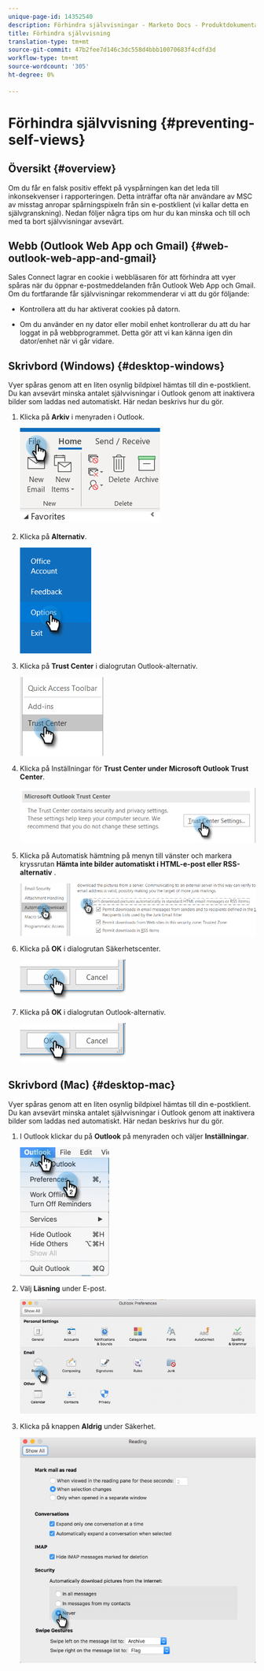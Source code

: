 ```yaml
---
unique-page-id: 14352540
description: Förhindra självvisningar - Marketo Docs - Produktdokumentation
title: Förhindra självvisning
translation-type: tm+mt
source-git-commit: 47b2fee7d146c3dc558d4bbb10070683f4cdfd3d
workflow-type: tm+mt
source-wordcount: '305'
ht-degree: 0%

---
```



# Förhindra självvisning {#preventing-self-views}

## Översikt {#overview}

Om du får en falsk positiv effekt på vyspårningen kan det leda till inkonsekvenser i rapporteringen. Detta inträffar ofta när användare av MSC av misstag anropar spårningspixeln från sin e-postklient (vi kallar detta en självgranskning). Nedan följer några tips om hur du kan minska och till och med ta bort självvisningar avsevärt.

## Webb (Outlook Web App och Gmail) {#web-outlook-web-app-and-gmail}

Sales Connect lagrar en cookie i webbläsaren för att förhindra att vyer spåras när du öppnar e-postmeddelanden från Outlook Web App och Gmail. Om du fortfarande får självvisningar rekommenderar vi att du gör följande:

* Kontrollera att du har aktiverat cookies på datorn.

* Om du använder en ny dator eller mobil enhet kontrollerar du att du har loggat in på webbprogrammet. Detta gör att vi kan känna igen din dator/enhet när vi går vidare.

## Skrivbord (Windows) {#desktop-windows}

Vyer spåras genom att en liten osynlig bildpixel hämtas till din e-postklient. Du kan avsevärt minska antalet självvisningar i Outlook genom att inaktivera bilder som laddas ned automatiskt. Här nedan beskrivs hur du gör.

1. Klicka på **Arkiv** i menyraden i Outlook.

   ![](assets/win-1.png)

1. Klicka på **Alternativ**.

   ![](assets/win-2.png)

1. Klicka på **Trust Center** i dialogrutan Outlook-alternativ.

   ![](assets/win-3.png)

1. Klicka på Inställningar för **Trust Center under Microsoft Outlook Trust Center**.

   ![](assets/win-4.png)

1. Klicka på Automatisk hämtning på menyn till vänster och markera kryssrutan **Hämta inte bilder automatiskt i HTML-e-post eller RSS-alternativ** .

   ![](assets/win-5.png)

1. Klicka på **OK** i dialogrutan Säkerhetscenter.

   ![](assets/win-6.png)

1. Klicka på **OK** i dialogrutan Outlook-alternativ.

   ![](assets/win-6.png)

## Skrivbord (Mac) {#desktop-mac}

Vyer spåras genom att en liten osynlig bildpixel hämtas till din e-postklient. Du kan avsevärt minska antalet självvisningar i Outlook genom att inaktivera bilder som laddas ned automatiskt. Här nedan beskrivs hur du gör.

1. I Outlook klickar du på **Outlook** på menyraden och väljer **Inställningar**.

   ![](assets/mac-1.png)

1. Välj **Läsning** under E-post.

   ![](assets/mac-2.png)

1. Klicka på knappen **Aldrig** under Säkerhet.

   ![](assets/mac-3.png)

